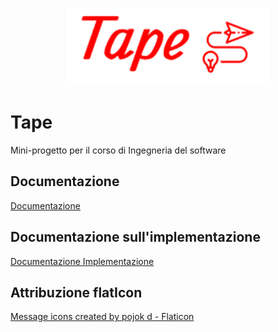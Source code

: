 <p align="center">
  <img src="https://github.com/Pierf22/Tape/blob/814b13e51a1bd14a887070dfe0044ef86e3df722/immagine.png" />
</p>
<h1>Tape</h1>  
Mini-progetto per il corso di Ingegneria del software
<h2>Documentazione</h2>
<a href="https://github.com/Pierf22/Tape/blob/889fa160c43e5d5bb2908f0b7c1b792d8258641d/Napoli-Pierfrancesco-234541-Tape.pdf" title="documentation">Documentazione</a>
<h2>Documentazione sull'implementazione</h2>
<a href="https://github.com/Pierf22/Tape/blob/889fa160c43e5d5bb2908f0b7c1b792d8258641d/Relazione-Tape.pdf" title="implementation documentation">Documentazione Implementazione</a>
<h2> Attribuzione flatIcon </h2>
<a href="https://www.flaticon.com/free-icons/message" title="message icons">Message icons created by pojok d - Flaticon</a>
